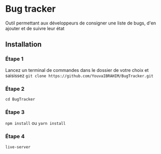 # Bug tracker
Outil permettant aux développeurs de consigner une liste de bugs, d'en ajouter et de suivre leur état

## Installation

### Étape 1
Lancez un terminal de commandes dans le dossier de votre choix et saisissez
`git clone https://github.com/YouvaIBRAHIM/BugTracker.git`

### Étape 2
`cd BugTracker`

### Étape 3
`npm install` ou `yarn install`

### Étape 4
`live-server`
